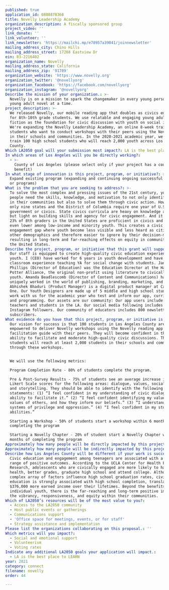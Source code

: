 ```yaml
---
published: true
application_id: 0808878368
title: Novelly Leadership Academy
organization_description: A fiscally sponsored group
project_video: ''
link_donate: ''
link_volunteer: ''
link_newsletter: 'https://mailchi.mp/e78957a39041/joinnewsletter'
mailing_address_city: Chino Hills
mailing_address_street: 17268 Eastview Dr
ein: 83-2216402
organization_name: Novelly
mailing_address_state: California
mailing_address_zip: '91709'
organization_website: 'https://www.novelly.org'
organization_twitter: '@novellyorg'
organization_facebook: 'https://facebook.com/novellyorg'
organization_instagram: '@novellyorg'
Describe the mission of your organization.: >-
  Novelly is on a mission to spark the changemaker in every young person, one
  young adult novel at a time.
project_description: >-
  We released Novelly, our mobile reading app that doubles as civics education
  for 8th-10th grade students. We use relatable and engaging young adult (YA)
  fiction as the foundation for civic discussion with youth on social issues.
  We're expanding the Novelly Leadership Academy, an online 8-week training for
  students who want to conduct workshops with their peers using the Novelly app
  in their schools and communities. In the 2020-2021 academic year, we will
  train 100 high school students who will reach 2,000 youth across Los Angeles
  County.
Which LA2050 goal will your submission most impact?: LA is the best place to CONNECT
In which areas of Los Angeles will you be directly working?:
  - >-
    County of Los Angeles (please select only if your project has a countywide
    benefit)
In what stage of innovation is this project, program, or initiative?: >-
  Expand existing program (expanding and continuing ongoing successful projects
  or programs)
What is the problem that you are seeking to address?: >-
  To solve the most complex and pressing issues of the 21st century, young
  people need the skills, knowledge, and motivation to not only identify issues
  in their communities but also to solve them through civic action. However,
  only nine states and the District of Columbia require one year of U.S.
  government or civics. State civics curricula are heavy on knowledge and facts
  but light on building skills and agency for civic engagement. And it shows -
  23% of 8th graders in the United States are proficient in civics and this is
  even lower among low-income and minority youth. This creates a civic
  engagement gap where youth become less visible and less heard as citizens than
  other demographics and therefore easier to ignore by their decision-makers,
  resulting in long-term and far-reaching effects on equity in communities. in
  the United States.
Describe the project, program, or initiative that this grant will support to address the problem identified.: >-
  Our staff is equipped to create high-quality civic education experiences for
  youth. I (CEO) have worked for 6 years in youth development and have extensive
  classroom experience teaching YA for social change with students. Janae
  Phillips (Director of Education) was the Education Director at the Harry
  Potter Alliance, the original non-profit using literature to civically empower
  youth. Amanda Beadlescomb (Director of Content and Communications) has
  uniquely worked in the world of publishing, branding, marketing, and startups.
  Abhishek Bhaduri (Product Manager) is a digital product manager at Capital
  One. Our Youth Designers are made up of 5 middle and high school students who
  work with us for the academic year who test and inform our app, curriculum,
  and programming. Our assets are our community: Our app users include 300
  teachers and students in the LA. Our social media following includes 1,120
  Instagram followers. Our community of educators includes 800 newsletter
  subscribers.
What evidence do you have that this project, program, or initiative is or will be successful, and how will you define and measure success?: >-
  Our vision for success is that 100 students in Los Angeles County are
  empowered to deliver Novelly workshops using the Novelly reading app and
  facilitation guide with their peers. They will become confident in their
  ability to facilitate and moderate high-quality civic discussions. These
  students will reach at least 2,000 students in their schools and communities
  through these workshops.


  We will use the following metrics:

  Program Completion Rate - 80% of students complete the program.

  Pre & Post-Survey Results - 75% of students see an average increase in their
  Likert Scale scores for the following areas: dialogue, values, social justice,
  and storytelling. They should be able to identify with the following
  statements: (1) “I feel confident in my understanding of civic dialogue and my
  ability to facilitate it.” (2) “I feel confident identifying my values and the
  values of others, and how they inform our beliefs.” (3) “I understand the
  systems of privilege and oppression.” (4) “I feel confident in my storytelling
  abilities.”

  Starting a Workshop - 50% of students start a workshop within 6 months of
  completing the program

  Starting a Novelly Chapter - 20% of student start a Novelly Chapter within 12
  months of completing the program
Approximately how many people will be directly impacted by this project, program, or initiative?: '300'
Approximately how many people will be indirectly impacted by this project, program, or initiative?: '8000'
Describe how Los Angeles County will be different if your work is successful.: >-
  Civic education and engagement among teenagers are associated with a wide
  range of positive outcomes. According to the UCLA Center for Health Policy
  Research, adolescents who are civically engaged are more likely to have better
  health, better grades, graduate high school and attend college. Although a
  complex array of factors influence high school graduation rates, civic
  education is strongly associated with high school completion, translating into
  $376,000 more earned income over their lifetimes. Beyond the benefits to
  individual youth, there is the far-reaching and long-term positive impact on
  the vibrancy, responsiveness, and equity within their communities.
Which of LA2050’s resources will be of the most value to you?:
  - Access to the LA2050 community
  - Host public events or gatherings
  - Communications support
  - 'Office space for meetings, events, or for staff'
  - Strategy assistance and implementation
Please list the organizations collaborating on this proposal.: ''
Which metrics will you impact?:
  - Social and emotional support
  - Volunteerism
  - Voting rates
Indicate any additional LA2050 goals your application will impact.:
  - LA is the best place to LEARN
year: 2021
category: connect
filename: novelly
order: 44

---
```

